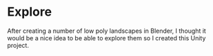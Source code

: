 # Explore

After creating a number of low poly landscapes in Blender, I thought it would be a nice idea to be able to explore them so I created this Unity project.